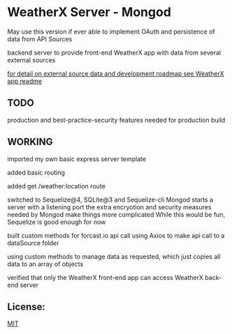 # WeatherX Server - Mongod

May use this version if ever able to implement OAuth and persistence of data from API Sources

backend server to provide front-end WeatherX app with data from several external sources

[for detail on external source data and development roadmap see WeatherX app readme ](https://github.com/pereznetworks/TD-Project12/blob/master/WeatherX/README.md)


## TODO

production and best-practice-security features needed for production build

## WORKING

imported my own basic express server template

added basic routing

added get /weather:location route

switched to Sequelize@4, SQLite@3 and Sequelize-cli
  Mongod starts a server with a listening port
    the extra encryotion and security measures needed by Mongod make things more complicated
  While this would be fun, Sequelize is good enough for now

built custom methods for forcast.io api call using Axios to make api call to a dataSource folder

using custom methods to manage data as requested, which just copies all data to an array of objects

verified that only the WeatherX front-end app can access WeatherX back-end server

## License:

[MIT](https://github.com/pereznetworks/TD-Project12/blob/master/LICENSE)
